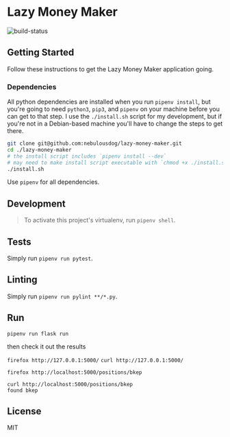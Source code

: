 # Lazy Money Maker

![build-status](https://travis-ci.org/nebulousdog/lazy-money-maker.svg?branch=master)

## Getting Started

Follow these instructions to get the Lazy Money Maker application going.

### Dependencies

All python dependencies are installed when you run `pipenv install`, but you're going to need `python3`, `pip3`, and `pipenv` on your machine before you can get to that step. I use the `./install.sh` script for my development, but if you're not in a Debian-based machine you'll have to change the steps to get there.

```bash
git clone git@github.com:nebulousdog/lazy-money-maker.git
cd ./lazy-money-maker
# the install script includes `pipenv install --dev`
# may need to make install script executable with `chmod +x ./install.sh`
./install.sh
```

Use `pipenv` for all dependencies.

## Development

> To activate this project's virtualenv, run `pipenv shell`.

## Tests

Simply run `pipenv run pytest`.

## Linting

Simply run `pipenv run pylint **/*.py`.

## Run

`pipenv run flask run`

then check it out the results

`firefox http://127.0.0.1:5000/`
`curl http://127.0.0.1:5000/`

`firefox http://localhost:5000/positions/bkep`
```
curl http://localhost:5000/positions/bkep
found bkep
```

## License

MIT
